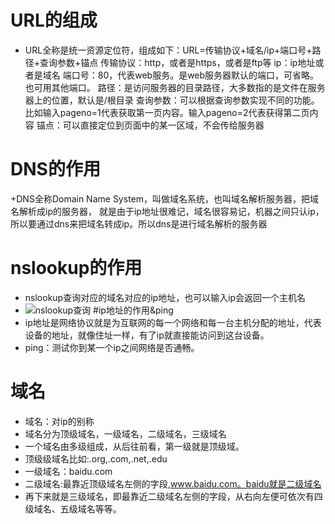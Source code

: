 # URL的组成
+ URL全称是统一资源定位符，组成如下：URL=传输协议+域名/ip+端口号+路径+查询参数+锚点
   传输协议：http，或者是https，或者是ftp等
   ip：ip地址或者是域名
   端口号：80，代表web服务。是web服务器默认的端口，可省略。也可用其他端口。
   路径：是访问服务器的目录路径，大多数指的是文件在服务器上的位置，默认是/根目录
   查询参数：可以根据查询参数实现不同的功能。比如输入pageno=1代表获取第一页内容。输入pageno=2代表获得第二页内容
   锚点：可以直接定位到页面中的某一区域，不会传给服务器
# DNS的作用
+DNS全称Domain Name System，叫做域名系统，也叫域名解析服务器，把域名解析成ip的服务器， 就是由于ip地址很难记，域名很容易记，机器之间只认ip，所以要通过dns来把域名转成ip。所以dns是进行域名解析的服务器

# nslookup的作用
+ nslookup查询对应的域名对应的ip地址，也可以输入ip会返回一个主机名
+ ![nslookup查询](https://github.com/zhuliba333/blog-test/blob/master/http/img/nslookup.png','nslookup')
#ip地址的作用&ping
+ ip地址是网络协议就是为互联网的每一个网络和每一台主机分配的地址，代表设备的地址，就像住址一样，有了ip就直接能访问到这台设备。
+ ping：测试你到某一个ip之间网络是否通畅。

# 域名
+ 域名：对ip的别称
+ 域名分为顶级域名，一级域名，二级域名，三级域名
+ 一个域名由多级组成，从后往前看，第一级就是顶级域。
+ 顶级级域名比如:.org,.com,.net,.edu
+ 一级域名：baidu.com
+ 二级域名:最靠近顶级域名左侧的字段,www.baidu.com。baidu就是二级域名
+ 再下来就是三级域名，即最靠近二级域名左侧的字段，从右向左便可依次有四级域名、五级域名等等。
